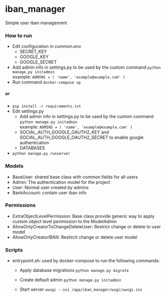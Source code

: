 # iban_manager
Simple user iban management 
### How to run
- Edit configuration in common.env
   - SECRET_KEY
   - GOOGLE_KEY
   - GOOGLE_SECRET
- Add admin info in settings.py to be used by the custom command `python manage.py initadmin`
<br/>example: `ADMINS = (
   'name', 'example@example.com'
)` 
- Run command `docker-compose up`
##### or
- `pip install -r requirements.txt`
- Edit settings.py
  - Add admin info in settings.py to be used by the custom command `python manage.py initadmin`
<br/>example: `ADMINS = (
   'name', 'example@example.com'
)` 
  - SOCIAL_AUTH_GOOGLE_OAUTH2_KEY and SOCIAL_AUTH_GOOGLE_OAUTH2_SECRET to enable google authentication 
  - DATABASES
- `python manage.py runserver`

   
 ### Models
 - BaseUser: shared base class with common fields for all users
 - Admin: The authentication model for the project 
 - User: Normal user created by admins
 - BankAccount: contain user iban info
 
 ### Permissions
 - ExtraObjectLevelPermission: Base class provide generic way to apply custom object level perimission to the ModelAdmin
 - AllowOnlyCreatorToChangeDeleteUser: Restrict change or delete to user model
 - AllowOnlyCreatorIBAN: Restircit change or delete user model
 
 ### Scripts
 - entrypoint.sh: used by docker-compose to run the following commands:

    - Apply database migrations
      `python manage.py migrate`

    - Create default admin
        `python manage.py initadmin`

    - Start server
        `uwsgi --ini /app/iban_manager/wsgi/uwsgi.ini`
